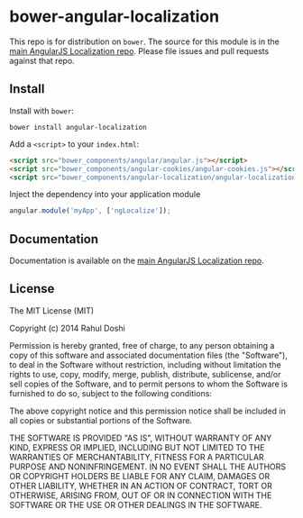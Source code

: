 # bower-angular-localization

This repo is for distribution on `bower`. The source for this module is in the
[main AngularJS Localization repo](https://github.com/doshprompt/angular-localization).
Please file issues and pull requests against that repo.

## Install

Install with `bower`:

```shell
bower install angular-localization
```

Add a `<script>` to your `index.html`:

```html
<script src="bower_components/angular/angular.js"></script>
<script src="bower_components/angular-cookies/angular-cookies.js"></script>
<script src="bower_components/angular-localization/angular-localization.js"></script>
```

Inject the dependency into your application module

```js
angular.module('myApp', ['ngLocalize']);
```

## Documentation

Documentation is available on the
[main AngularJS Localization repo](https://github.com/doshprompt/angular-localization).

## License

The MIT License (MIT)

Copyright (c) 2014 Rahul Doshi

Permission is hereby granted, free of charge, to any person obtaining a copy
of this software and associated documentation files (the "Software"), to deal
in the Software without restriction, including without limitation the rights
to use, copy, modify, merge, publish, distribute, sublicense, and/or sell
copies of the Software, and to permit persons to whom the Software is
furnished to do so, subject to the following conditions:

The above copyright notice and this permission notice shall be included in all
copies or substantial portions of the Software.

THE SOFTWARE IS PROVIDED "AS IS", WITHOUT WARRANTY OF ANY KIND, EXPRESS OR
IMPLIED, INCLUDING BUT NOT LIMITED TO THE WARRANTIES OF MERCHANTABILITY,
FITNESS FOR A PARTICULAR PURPOSE AND NONINFRINGEMENT. IN NO EVENT SHALL THE
AUTHORS OR COPYRIGHT HOLDERS BE LIABLE FOR ANY CLAIM, DAMAGES OR OTHER
LIABILITY, WHETHER IN AN ACTION OF CONTRACT, TORT OR OTHERWISE, ARISING FROM,
OUT OF OR IN CONNECTION WITH THE SOFTWARE OR THE USE OR OTHER DEALINGS IN THE
SOFTWARE.
